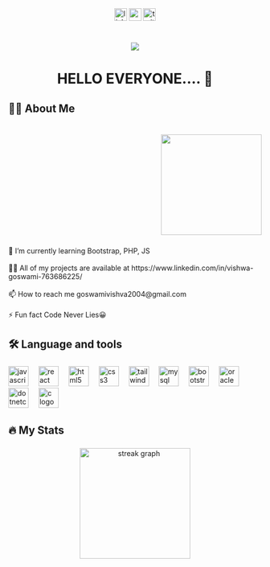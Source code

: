 <div align="center">
  <img src="https://img.shields.io/static/v1?message=LinkedIn&logo=linkedin&label=&color=0077B5&logoColor=white&labelColor=&style=for-the-badge" height="25" alt="linkedin logo"  />
  <img src="https://img.shields.io/static/v1?message=Youtube&logo=youtube&label=&color=FF0000&logoColor=white&labelColor=&style=for-the-badge" height="25" alt="youtube logo"  />
  <img src="https://img.shields.io/static/v1?message=Twitter&logo=twitter&label=&color=1DA1F2&logoColor=white&labelColor=&style=for-the-badge" height="25" alt="twitter logo"  />
</div>

###

<br clear="both">

<div align="center">
  <img src="https://profile-counter.glitch.me/VishwaGoswami1407 /count.svg?"  />
</div>

###

<h1 align="center">HELLO EVERYONE.... 👋</h1>

###

<h2 align="left">👩‍💻  About Me</h2>

###

<br clear="both">

<div align="right">
  <img height="200" src="https://wallpapercave.com/wp/wp7183660.jpg"  />
</div>

###

<p align="left">🌱 I’m currently learning Bootstrap, PHP, JS<br><br>👨‍💻 All of my projects are available at https://www.linkedin.com/in/vishwa-goswami-763686225/<br><br>📫 How to reach me goswamivishva2004@gmail.com<br><br>⚡ Fun fact Code Never Lies😀</p>

###

<h2 align="left">🛠 Language and tools</h2>

###

<div align="left">
  <img src="https://cdn.jsdelivr.net/gh/devicons/devicon/icons/javascript/javascript-original.svg" height="40" alt="javascript logo"  />
  <img width="12" />
  <img src="https://cdn.jsdelivr.net/gh/devicons/devicon/icons/react/react-original.svg" height="40" alt="react logo"  />
  <img width="12" />
  <img src="https://cdn.jsdelivr.net/gh/devicons/devicon/icons/html5/html5-original.svg" height="40" alt="html5 logo"  />
  <img width="12" />
  <img src="https://cdn.jsdelivr.net/gh/devicons/devicon/icons/css3/css3-original.svg" height="40" alt="css3 logo"  />
  <img width="12" />
  <img src="https://cdn.jsdelivr.net/gh/devicons/devicon/icons/tailwindcss/tailwindcss-original-wordmark.svg" height="40" alt="tailwindcss logo"  />
  <img width="12" />
  <img src="https://cdn.jsdelivr.net/gh/devicons/devicon/icons/mysql/mysql-original.svg" height="40" alt="mysql logo"  />
  <img width="12" />
  <img src="https://cdn.jsdelivr.net/gh/devicons/devicon/icons/bootstrap/bootstrap-original.svg" height="40" alt="bootstrap logo"  />
  <img width="12" />
  <img src="https://cdn.jsdelivr.net/gh/devicons/devicon/icons/oracle/oracle-original.svg" height="40" alt="oracle logo"  />
  <img width="12" />
  <img src="https://cdn.jsdelivr.net/gh/devicons/devicon/icons/dotnetcore/dotnetcore-original.svg" height="40" alt="dotnetcore logo"  />
  <img width="12" />
  <img src="https://cdn.jsdelivr.net/gh/devicons/devicon/icons/c/c-original.svg" height="40" alt="c logo"  />
</div>

###

<h2 align="left">🔥   My Stats</h2>

###

<div align="center">
</div>

###

<div align="center">
  <img src="https://streak-stats.demolab.com?user=VishwaGoswami1407 &locale=en&mode=daily&theme=dark&hide_border=false&border_radius=5&order=3" height="220" alt="streak graph"  />
</div>

###
